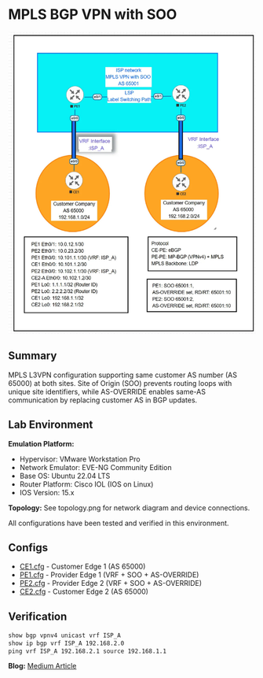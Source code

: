 # MPLS BGP VPN with SOO

![Topology](./topology.jpg)

## Summary

MPLS L3VPN configuration supporting same customer AS number (AS 65000) at both sites. Site of Origin (SOO) prevents routing loops with unique site identifiers, while AS-OVERRIDE enables same-AS communication by replacing customer AS in BGP updates.

## Lab Environment

**Emulation Platform:**
- Hypervisor: VMware Workstation Pro
- Network Emulator: EVE-NG Community Edition
- Base OS: Ubuntu 22.04 LTS
- Router Platform: Cisco IOL (IOS on Linux)
- IOS Version: 15.x

**Topology:**
See topology.png for network diagram and device connections.

All configurations have been tested and verified in this environment.


## Configs

- [CE1.cfg](CE1.cfg) - Customer Edge 1 (AS 65000)
- [PE1.cfg](PE1.cfg) - Provider Edge 1 (VRF + SOO + AS-OVERRIDE)
- [PE2.cfg](PE2.cfg) - Provider Edge 2 (VRF + SOO + AS-OVERRIDE)
- [CE2.cfg](CE2.cfg) - Customer Edge 2 (AS 65000)

## Verification

```
show bgp vpnv4 unicast vrf ISP_A
show ip bgp vrf ISP_A 192.168.2.0
ping vrf ISP_A 192.168.2.1 source 192.168.1.1
```

**Blog:** [Medium Article](https://medium.com/@miki2013smp/ai-assisted-mpls-vpn-learning-from-standard-configuration-to-production-scenarios-9f8a88b4c2c3)
